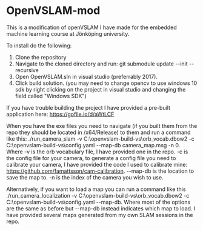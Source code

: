 # OpenVSLAM-mod

This is a modification of openVSLAM I have made for the embedded machine learning course at Jönköping university. 

To install do the following:
  1. Clone the repository
  2. Navigate to the cloned directory and run: git submodule update --init --recursive
  3. Open OpenVSLAM.sln in visual studio (preferrably 2017).
  4. Click build solution. (you may need to change opencv to use windows 10 sdk by right clicking on the project in visual studio and         changing the field called "Windows SDK")
  
If you have trouble building the project I have provided a pre-built application here: https://gofile.io/d/aWtLCF

When you have the exe files you need to navigate (if you built them from the repo they should be located in <repo>/x64/Release) to them and  run a command like this: ./run_camera_slam -v C:\openvslam-build-vs\orb_vocab.dbow2 -c C:\openvslam-build-vs\config.yaml --map-db camera_map.msg -n 0. Where -v is the orb vocabulary file, I have provided one in the repo. -c is the config file for your camera, to generate a config file you need to calibrate your camera, I have provided the code I used to calibrate mine: https://github.com/famattsson/cam-calibration. --map-db is the location to save the map to. -n is the index of the camera you wish to use. 

Alternatively, if you want to load a map you can run a command like this ./run_camera_localization -v C:\openvslam-build-vs\orb_vocab.dbow2 -c C:\openvslam-build-vs\config.yaml --map-db. Where most of the options are the same as before but --map-db instead indicates which map to load. I have provided several maps generated from my own SLAM sessions in the repo.
